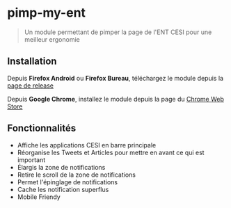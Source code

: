 # pimp-my-ent
> Un module permettant de pimper la page de l'ENT CESI pour une meilleur ergonomie

## Installation

Depuis **Firefox Android** ou **Firefox Bureau**, téléchargez le module depuis la [page de release](https://github.com/EpicKiwi/pimp-my-ent/releases/latest)

Depuis **Google Chrome**, installez le module depuis la page du [Chrome Web Store](https://chrome.google.com/webstore/detail/pimp-my-ent/akhomincfdmeholmdfbgckbgajgeebem)

## Fonctionnalités

* Affiche les applications CESI en barre principale
* Réorganise les Tweets et Articles pour mettre en avant ce qui est important
* Élargis la zone de notifications
* Retire le scroll de la zone de notifications
* Permet l'épinglage de notifications
* Cache les notification superflus
* Mobile Friendy